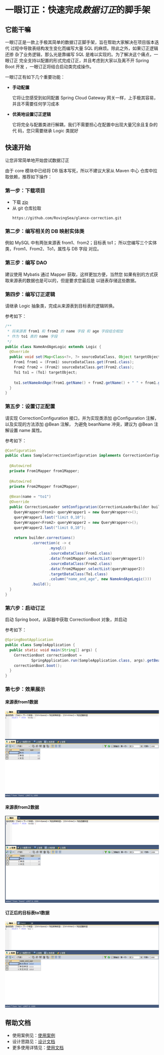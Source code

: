 # 一眼订正：快速完成*数据订正*的脚手架

## 它能干嘛

一眼订正是一款上手极其简单的数据订正脚手架，旨在帮助大家解决在项目版本迭代
过程中导致表结构发生变化而编写大量 SQL 的麻烦。除此之外，如果订正逻辑还掺
杂了业务逻辑，那么光是靠编写 SQL 是难以实现的。为了解决这个痛点，一眼订正
完全支持以配置的形式完成订正，并且考虑到大家以及离不开 Spring Boot 开发
，一眼订正将结合启动类完成操作。

一眼订正有如下几个重要功能：

* **手动配置**

  它将让您感受到如同配置 Spring Cloud Gateway 网关一样，上手极其容易，
  并且不需要任何学习成本

* **优美地设置订正逻辑**

  它将完全与配置类进行解耦，我们不需要担心在配置中出现大量冗余且复杂的代
  码，您只需要继承 Logic 类就好

## 快速开始

让您非常简单地开始尝试数据订正

由于 core 模块中已经将 DB 版本写死，所以不建议大家从 Maven 中心
仓库中拉取依赖，推荐如下操作：

### 第一步：下载项目

* 下载 [zip](https://github.com/RovingSea/glance-correction/archive/refs/heads/develop.zip)
* 从 git 仓库拉取
  ```git
  https://github.com/RovingSea/glance-correction.git
  ```

### 第二步：编写相关的 DB 映射实体类

例如 MySQL 中有两张来源表 from1、from2；目标表 to1；
所以您编写三个实体类，From1、From2、To1，属性与 DB 字段
对应。

### 第三步：编写 DAO

建议使用 Mybatis 通过 Mapper 获取，这样更加方便，当然您
如果有别的方式获取来源表的数据也是可以的，但是要求您最后是
以链表存储这些数据。

### 第四步：编写订正逻辑

请继承 Logic 抽象类，完成从来源表到目标表的逻辑转换。

参考如下：

  ```java
  /**
   * 将来源表 from1 和 from2 的 name 字段 和 age 字段组合相加
   * 作为 to1 表的 name 字段
   */
  public class NameAndAgeLogic extends Logic {
    @Override
    public void set(Map<Class<?>, ?> sourceDataClass, Object targetObject) {
      From1 from1 = (From1) sourceDataClass.get(From1.class);
      From2 from2 = (From2) sourceDataClass.get(From2.class);
      To1 to1 = (To1) targetObject;
  
      to1.setNameAndAge(from1.getName() + from2.getName() + " " + from1.getAge() + from2.getAge());
    }
  }
  ```

### 第五步：设置订正配置

请实现 CorrectionConfiguration 接口，并为实现类添加
@Configuration 注解，以及实现的方法添加 @Bean 注解，
为避免 beanName 冲突，建议为 @Bean 注解设置 name 属性。

参考如下：

  ```java
  @Configuration
  public class SampleCorrectionConfiguration implements CorrectionConfiguration {
    
    @Autowired
    private From1Mapper from1Mapper;
  
    @Autowired
    private From2Mapper from2Mapper;
  
    @Bean(name = "to1")
    @Override
    public CorrectionLoader setConfiguration(CorrectionLoaderBuilder builder) {
      QueryWrapper<From1> queryWrapper1 = new QueryWrapper<>();
      queryWrapper1.last("limit 0,10");
      QueryWrapper<From2> queryWrapper2 = new QueryWrapper<>();
      queryWrapper2.last("limit 0,10");
  
      return builder.corrections()
              .correction(c -> c
                      .mysql()
                      .sourceDataClass(From1.class)
                      .data(from1Mapper.selectList(queryWrapper1))
                      .sourceDataClass(From2.class)
                      .data(from2Mapper.selectList(queryWrapper2))
                      .targetDataClass(To1.class)
                      .column("name_and_age", new NameAndAgeLogic()))
              .build();
    }
  }
  ```

### 第六步：启动订正

启动 Spring boot，从容器中获取 CorrectionBoot 对象，并启动

参考如下：

  ```java
  @SpringBootApplication
  public class SampleApplication {
    public static void main(String[] args) {
      CorrectionBoot correctionBoot =
              SpringApplication.run(SampleApplication.class, args).getBean(CorrectionBoot.class);
      correctionBoot.boot();
    }
  }
  ```

### 第七步：效果展示
#### 来源表from1数据
![from1表](docs/image/sample/from1.png)
#### 来源表from2数据
![from2表](docs/image/sample/from2.png)
#### 订正后的目标表to1数据
![to1表](docs/image/sample/to1.jpg)

## 帮助文档

* 使用案例见：[使用案例](https://github.com/RovingSea/glance-correction/tree/develop/glance-correction-sample)
* 设计思路见：[设计文档](设计文档.md)
* 更多使用详情见：[使用文档](使用文档.md)

  
